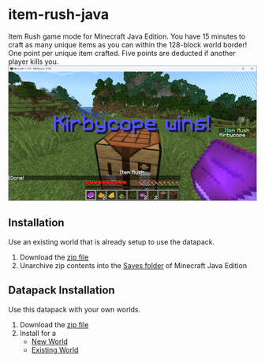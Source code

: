 # item-rush-java
Item Rush game mode for Minecraft Java Edition. You have 15 minutes to craft as many unique items as you can within the 128-block world border! One point per unique item crafted. Five points are deducted if another player kills you.
![Item Rush](/item-rush-java.png)

## Installation
Use an existing world that is already setup to use the datapack.
1. Download the [zip file](https://github.com/kirbycope/item-rush-java/archive/refs/heads/main.zip)
1. Unarchive zip contents into the [Saves folder](https://help.minecraft.net/hc/en-us/articles/4409159214605-Managing-Data-and-Game-Storage-in-Minecraft-Java-Edition) of Minecraft Java Edition

## Datapack Installation
Use this datapack with your own worlds.
1. Download the [zip file](https://github.com/kirbycope/item-rush-java/raw/main/item-rush.zip)
1. Install for a
   * [New World](https://minecraft.fandom.com/wiki/Tutorials/Installing_a_data_pack#At_the_creation_of_a_world)
   * [Existing World](https://minecraft.fandom.com/wiki/Tutorials/Installing_a_data_pack#In_an_existing_world)
